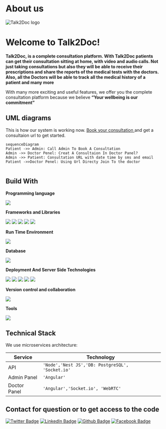 # About us

![Talk2Doc logo](https://imagedelivery.net/IEVmOmAlrv1BxorgilY5Og/be001afb-5069-42c9-ecaa-bb1e1e70b700/public "Talk2Doc")

# Welcome to Talk2Doc!

**Talk2Doc, is a complete consultation platform. With Talk2Doc patients can get their consultation sitting at home, with video and audio calls. Not just taking consultations but also they will be able to receive their prescriptions and share the reports of the medical tests with the doctors. Also, all the Doctors will be able to track all the medical history of a patient and many more**

With many more exciting and useful features, we offer you the complete consultation platform because we believe **“Your wellbeing is our commitment”**

## UML diagrams

This is how our system is working now. [Book your consultation ](https://talk2doc.xyz/) and get a consultaion url to get started.

```mermaid
sequenceDiagram
Patient ->> Admin: Call Admin To Book A Consultation
Admin ->> Doctor Penel: Creat A Consultaion In Doctor Panel?
Admin ->> Patient: Consultation URL with date time by sms and email
Patient ->>Doctor Penel: Using Url Directy Join To the doctor


```

## Build With

**Programming language**

<img src="https://img.shields.io/badge/TypeScript-007ACC?style=for-the-badge&logo=typescript&logoColor=white" />

**Frameworks and Libraries**

<img src="https://img.shields.io/badge/nestjs-%23E0234E?style=for-the-badge&logo=nestjs&logoColor=white" />
<img src="https://img.shields.io/badge/AngularJS-E23237?style=for-the-badge&logo=angularjs&logoColor=white" />
 <img src="https://img.shields.io/badge/Tailwind_CSS-38B2AC?style=for-the-badge&logo=tailwind-css&logoColor=white" />
 <img src="https://img.shields.io/badge/Socket.io-black?style=for-the-badge&logo=socket.io&logoColor=white" />
 <img src="https://img.shields.io/badge/WebRTC-black?style=for-the-badge&logo=webrtc&logoColor=white" />
 
 
**Run Time Environment**

<img src="https://img.shields.io/badge/Node.js-339933?style=for-the-badge&logo=nodedotjs&logoColor=white" />

**Database**

 <img src="https://img.shields.io/badge/PostgreSQL-316192?style=for-the-badge&logo=postgresql&logoColor=white" />
 
**Deployment And Server Side Technologies**

 <img src="https://img.shields.io/badge/github%20actions-%232671E5.svg?style=for-the-badge&logo=githubactions&logoColor=white"/>
 <img src="https://img.shields.io/badge/DigitalOcean-%230167ff.svg?style=for-the-badge&logo=digitalOcean&logoColor=white"/>
 <img src="https://img.shields.io/badge/Cloudflare-F38020?style=for-the-badge&logo=Cloudflare&logoColor=white"/>
  <img src="https://img.shields.io/badge/docker-%230db7ed.svg?style=for-the-badge&logo=docker&logoColor=white"/>
   <img src="https://img.shields.io/badge/nginx-%23009639.svg?style=for-the-badge&logo=nginx&logoColor=white"/>

**Version control and collaboration**

<img src="https://img.shields.io/badge/github-%23121011.svg?style=for-the-badge&logo=github&logoColor=white"/>

**Tools**

 <img src="https://img.shields.io/badge/Visual_Studio_Code-0078D4?style=for-the-badge&logo=visual%20studio%20code&logoColor=white" />


## Technical Stack

We use microservices architecture:

| Service      | Technology                                       |
| ------------ | ------------------------------------------------ |
| API          | `'Node','Nest JS','DB: PostgreSQL', 'Socket.io'` |
| Admin Panel  | `'Angular'`                                      |
| Doctor Panel | `'Angular','Socket.io', 'WebRTC'`                |

## Contact for question or to get access to the code

[![Twitter Badge](https://img.shields.io/badge/Twitter-Profile-informational?style=flat&logo=twitter&logoColor=white&color=1CA2F1)](https://twitter.com/Shihab_munna) [![LinkedIn Badge](https://img.shields.io/badge/LinkedIn-Profile-informational?style=flat&logo=linkedin&logoColor=white&color=0D76A8)](https://bd.linkedin.com/in/shihab-uddin-munna/) [![Github Badge](https://img.shields.io/badge/Github-Profile-informational?style=flat&logo=Github&logoColor=white&color=1CA2F1)](https://github.com/Shihab-Munna) [![Facebook Badge](https://img.shields.io/badge/Facebook-Profile-informational?style=flat&logo=Facebook&logoColor=white&color=1CA2F1)](https://www.facebook.com/munna.bhagalpur)
